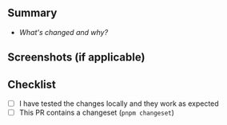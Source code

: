 ## Summary

- _What's changed and why?_

## Screenshots (if applicable)

## Checklist

- [ ] I have tested the changes locally and they work as expected
- [ ] This PR contains a changeset (`pnpm changeset`)
